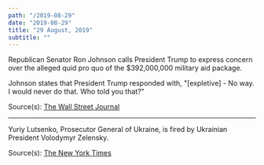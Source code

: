 ```yaml
---
path: "/2019-08-29"
date: "2019-08-29"
title: "29 August, 2019"
subtitle: ""
---
```


Republican Senator Ron Johnson calls President Trump to express concern over the alleged quid pro quo of the $392,000,000 military aid package.

Johnson states that President Trump responded with, "[expletive] - No way. I would never do that. Who told you that?"

<span class="sources">

Source(s): [The Wall Street Journal](https://www.wsj.com/articles/trump-administration-used-potential-meeting-to-pressure-ukraine-on-biden-texts-indicate-11570205661)

</span>

---

Yuriy Lutsenko, Prosecutor General of Ukraine, is fired by Ukrainian President Volodymyr Zelensky.

<span class="sources">

Source(s): [The New York Times](https://www.nytimes.com/2019/10/05/world/europe/ukraine-prosecutor-trump.html)

</span>